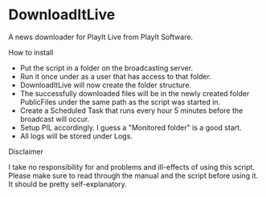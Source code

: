 # DownloadItLive
A news downloader for PlayIt Live from PlayIt Software.

How to install

- Put the script in a folder on the broadcasting server.
- Run it once under as a user that has access to that folder.
- DownloadItLive will now create the folder structure.
- The successfully downloaded files will be in the newly created folder PublicFiles under the same path as the script was started in.
- Create a Scheduled Task that runs every hour 5 minutes before the broadcast will occur.
- Setup PIL accordingly. I guess a "Monitored folder" is a good start.
- All logs will be stored under Logs.

Disclaimer

I take no responsibility for and problems and ill-effects of using this script. Please make sure to read through the manual and the script before using it. It should be pretty self-explanatory.